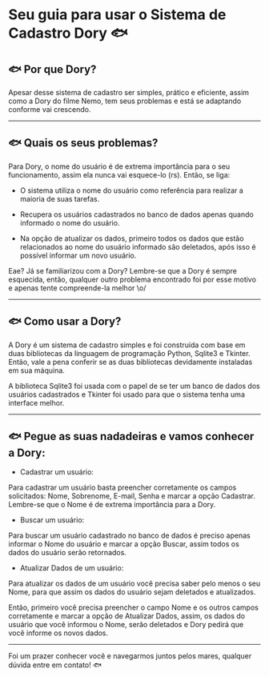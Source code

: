 # Seu guia para usar o Sistema de Cadastro **Dory** 🐟

## 🐟 Por que Dory? 

Apesar desse sistema de cadastro ser simples, prático e eficiente, assim como
a Dory do filme Nemo, tem seus problemas e está se adaptando conforme vai
crescendo.

---

## 🐟 Quais os seus problemas?

Para Dory, o nome do usuário é de extrema importância para o seu
funcionamento, assim ela nunca vai esquece-lo (rs). Então, se liga:

* O sistema utiliza o nome do usuário como referência para realizar a
maioria de suas tarefas.


* Recupera os usuários cadastrados no banco de dados apenas quando
informado o nome do usuário.


* Na opção de atualizar os dados, primeiro todos os dados que estão
relacionados ao nome do usuário informado são deletados, após isso é
possível informar um novo usuário.


Eae? Já se familiarizou com a Dory? Lembre-se que a Dory é sempre
esquecida, então, qualquer outro problema encontrado foi por esse motivo e
apenas tente compreende-la melhor \o/

---

## 🐟 Como usar a Dory?

A Dory é um sistema de cadastro simples e foi construída com base em duas
bibliotecas da linguagem de programação Python, Sqlite3 e Tkinter. Então,
vale a pena conferir se as duas bibliotecas devidamente instaladas em sua
máquina.

A biblioteca Sqlite3 foi usada com o papel de se ter um banco de dados dos
usuários cadastrados e Tkinter foi usado para que o sistema tenha uma
interface melhor.

---

## 🐟 Pegue as suas nadadeiras e vamos conhecer a Dory:

* Cadastrar um usuário:


Para cadastrar um usuário basta preencher corretamente os campos
solicitados: Nome, Sobrenome, E-mail, Senha e marcar a opção
Cadastrar. Lembre-se que o Nome é de extrema importância para a
Dory.

* Buscar um usuário:


Para buscar um usuário cadastrado no banco de dados é preciso
apenas informar o Nome do usuário e marcar a opção Buscar, assim
todos os dados do usuário serão retornados.

* Atualizar Dados de um usuário:


Para atualizar os dados de um usuário você precisa saber pelo menos o
seu Nome, para que assim os dados do usuário sejam deletados e
atualizados.

Então, primeiro você precisa preencher o campo Nome e os outros
campos corretamente e marcar a opção de Atualizar Dados, assim, os
dados do usuário que você informou o Nome, serão deletados e Dory
pedirá que você informe os novos dados.

---


Foi um prazer conhecer você e navegarmos juntos pelos
mares, qualquer dúvida entre em contato! 🐟
 
